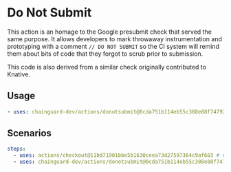 # Do Not Submit

This action is an homage to the Google presubmit check that served the same
purpose.  It allows developers to mark throwaway instrumentation and prototyping
with a comment `// DO NOT SUBMIT` so the CI system will remind them about bits
of code that they forgot to scrub prior to submission.

This code is also derived from a similar check originally contributed to
Knative.

## Usage

```yaml
- uses: chainguard-dev/actions/donotsubmit@0cda751b114eb55c388e88f7479292668165602a # v1.0.2
```

## Scenarios

```yaml
steps:
  - uses: actions/checkout@11bd71901bbe5b1630ceea73d27597364c9af683 # v4.2.2
  - uses: chainguard-dev/actions/donotsubmit@0cda751b114eb55c388e88f7479292668165602a # v1.0.2
```

